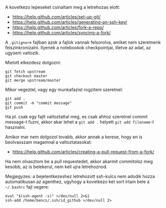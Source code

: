 A kovetkezo lepeseket csinaltam meg a letrehozas elott:
* https://help.github.com/articles/set-up-git/
* https://help.github.com/articles/generating-an-ssh-key/
* https://help.github.com/articles/fork-a-repo/
* https://help.github.com/articles/syncing-a-fork/

A `.gitignore` fajlban azok a fajlok vannak felsorolva, amiket nem szeretnenk felszinkronizalni. Ilyenek a notebookok checkpointjai, illetve az adat, az ugysem valtozik.

Mielott elkezdesz dolgozni:

```
git fetch upstream
git checkout master
git merge upstream/master
```

Mikor vegeztel, vagy egy munkafazist rogziteni szeretnel:

```
git add .
git commit -m "commit message"
git push
```

Ha pl. csak egy fajlt valtoztattal meg, es csak ahhoz szeretnel commit message-t fuzni, akkor akar lehet a `git add .` helyett `git add filename`-t hasznalni.


Amikor mar nem dolgozol tovabb, akkor annak a kerese, hogy en is beolvasszam magamnal a valtoztatasokat:

* https://help.github.com/articles/creating-a-pull-request-from-a-fork/

Ha nem olvasztom be a pull requestedet, akkor akarmit commitolsz meg kesobb, az is belekerul, nem kell ujra letrehoznod.

Megjegyzes: a bejelentkezeshez letrehozott ssh-kulcs nem adodik hozza automatikusan az agenthez, ugyhogy a kovetkezo ket sort irtam bele a `~/.bashrc` fajl vegere:

```
eval "$(ssh-agent -s)" >/dev/null 2>&1
ssh-add /home/bencs/.ssh/id_github >/dev/null 2>
```
